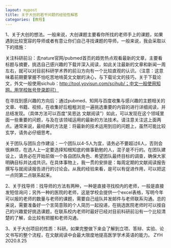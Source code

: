 ```yaml
---
layout: mypost
title: 关于大创的若干问题的经验性解答
categories: [教程]
---
```


1、关于大创的想法。一般来说，大创课题主要看你所找的老师手上的课题，如果遇到比较宽容的导师或者有意让你们自己寻找课题的导师，一般来说，我会采取以下的措施：

关注科研前沿：去nature官网/pubmed首页的趋势热点观看最新的文章，主要看标题与摘要，挑选自己感兴趣的下载并深入阅读，如此关注最新的文章和新闻一周左右，就可以对目前科研学术界的前沿方向有一个比较直观的认识。（注意：这意味着前期要掌握不怕吃苦地啃英文文献的决心，与下载论文的技巧，关于下载论文，外文一般使用sichub：http://tool.yovisun.com/scihub/；中文一般使用知网，用学校账号登录即可）

在寻找到感兴趣的方向后：通过pubmed、知网与百度收集与感兴趣的主题相关的文章、书籍、视频，在收集好后粗粗浏览一遍挑选重要的内容的进行详细阅读，并总结发现。（具体方法可以百度“吴恩达 文献阅读”）如此，可以发现在这个领域里面一些重要的问题，与及在该领域运用的最新的方法技术。请注意关注这上面两点。通常来说，最经典的方法是：将最新的技术运用到旧的问题上，虽然可能比较玄学，请务必仔细思考。

关于团队与团队合作建设：一个团队以4-5人为宜，请务必不要超过6人，否则会很麻烦，在选人上一定要选择知根知底的做事勤勉的人，混子是不行的。在团队建设上，请务必在开始前做一个各自团队角色、希望团队最终目标的调查，确保大家明确目标并达成共识。在具体事物上，我一贯的安排是：每周定期的文献阅读报告撰写与就阅读报告进行的讨论会。从我的经验来看，是可以有促进作用，可以把这一点同第二点联系起来。

2、关于找导师：找导师的方法有两种，一种是直接寻找校内的老师，一般是直接发短信询问；另外一种的医院的老师，这是学校会提供一个excel表格，写明今年可以报的老师的数量与老师的课题，需要自己组队并发邮件与老师联系沟通。总的来说，需要准备好一个言简意赅的个人简历一起投递，在挑选医院老师时可以按自己的兴趣爱好挑选课题，在联系校内老师时最好已经对目前科研前沿有一个比较清楚的了解，会比较有把握和老师沟通。

3、关于大创项目的性质：科研。如果完整做下来会了解到立项、答辩、实验、论文书写的整个流程，在文献阅读中会最大限度地提高医学学术英语的能力。
ZYH
2020.8.25





